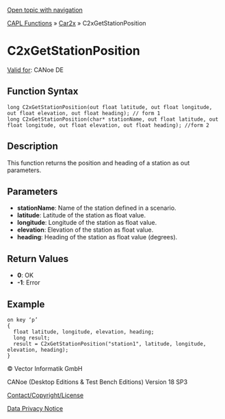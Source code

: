 [Open topic with navigation](../../../../../CANoeDEFamily.htm#Topics/CAPLFunctions/Car2x/Functions/CAPLfunctionC2xGetStationPosition.md)

[CAPL Functions](../../CAPLfunctions.md) » [Car2x](../CAPLfunctionsCar2xOverview.md) » C2xGetStationPosition

# C2xGetStationPosition

[Valid for](../../../Shared/FeatureAvailability.md): CANoe DE

## Function Syntax

```plaintext
long C2xGetStationPosition(out float latitude, out float longitude, out float elevation, out float heading); // form 1
long C2xGetStationPosition(char* stationName, out float latitude, out float longitude, out float elevation, out float heading); //form 2
```

## Description

This function returns the position and heading of a station as out parameters.

## Parameters

- **stationName**: Name of the station defined in a scenario.
- **latitude**: Latitude of the station as float value.
- **longitude**: Longitude of the station as float value.
- **elevation**: Elevation of the station as float value.
- **heading**: Heading of the station as float value (degrees).

## Return Values

- **0**: OK
- **-1**: Error

## Example

```plaintext
on key ‘p’
{
  float latitude, longitude, elevation, heading;
  long result;
  result = C2xGetStationPosition("station1", latitude, longitude, elevation, heading);
}
```

© Vector Informatik GmbH

CANoe (Desktop Editions & Test Bench Editions) Version 18 SP3

[Contact/Copyright/License](../../../Shared/ContactCopyrightLicense.md)

[Data Privacy Notice](https://www.vector.com/int/en/company/get-info/privacy-policy/)
